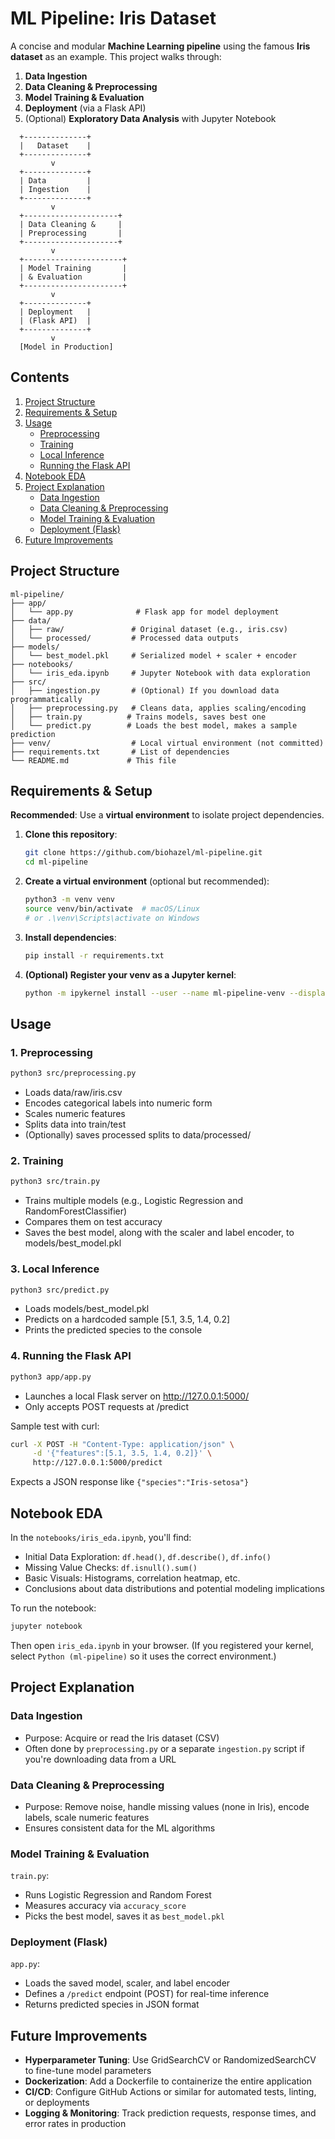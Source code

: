 # ML Pipeline: Iris Dataset

A concise and modular **Machine Learning pipeline** using the famous **Iris dataset** as an example. This project walks through:

1. **Data Ingestion**  
2. **Data Cleaning & Preprocessing**  
3. **Model Training & Evaluation**  
4. **Deployment** (via a Flask API)  
5. (Optional) **Exploratory Data Analysis** with Jupyter Notebook

```ascii
  +--------------+
  |   Dataset    |
  +--------------+
         v
  +--------------+
  | Data         |
  | Ingestion    |
  +--------------+
         v
  +---------------------+
  | Data Cleaning &     |
  | Preprocessing       |
  +---------------------+
         v
  +----------------------+
  | Model Training       |
  | & Evaluation         |
  +----------------------+
         v
  +--------------+
  | Deployment   |
  | (Flask API)  |
  +--------------+
         v
  [Model in Production]
```

## Contents

1. [Project Structure](#project-structure)  
2. [Requirements & Setup](#requirements--setup)  
3. [Usage](#usage)  
   - [Preprocessing](#1-preprocessing)  
   - [Training](#2-training)  
   - [Local Inference](#3-local-inference)  
   - [Running the Flask API](#4-running-the-flask-api)  
4. [Notebook EDA](#notebook-eda)  
5. [Project Explanation](#project-explanation)  
   - [Data Ingestion](#data-ingestion)  
   - [Data Cleaning & Preprocessing](#data-cleaning--preprocessing)  
   - [Model Training & Evaluation](#model-training--evaluation)  
   - [Deployment (Flask)](#deployment-flask)  
6. [Future Improvements](#future-improvements)  

## Project Structure

```
ml-pipeline/
├── app/
│   └── app.py              # Flask app for model deployment
├── data/
│   ├── raw/               # Original dataset (e.g., iris.csv)
│   └── processed/         # Processed data outputs
├── models/
│   └── best_model.pkl     # Serialized model + scaler + encoder
├── notebooks/
│   └── iris_eda.ipynb     # Jupyter Notebook with data exploration
├── src/
│   ├── ingestion.py       # (Optional) If you download data programmatically
│   ├── preprocessing.py   # Cleans data, applies scaling/encoding
│   ├── train.py          # Trains models, saves best one
│   └── predict.py        # Loads the best model, makes a sample prediction
├── venv/                  # Local virtual environment (not committed)
├── requirements.txt       # List of dependencies
└── README.md             # This file
```

## Requirements & Setup

**Recommended**: Use a **virtual environment** to isolate project dependencies.

1. **Clone this repository**:
   ```bash
   git clone https://github.com/biohazel/ml-pipeline.git
   cd ml-pipeline
   ```

2. **Create a virtual environment** (optional but recommended):
   ```bash
   python3 -m venv venv
   source venv/bin/activate  # macOS/Linux
   # or .\venv\Scripts\activate on Windows
   ```

3. **Install dependencies**:
   ```bash
   pip install -r requirements.txt
   ```

4. **(Optional) Register your venv as a Jupyter kernel**:
   ```bash
   python -m ipykernel install --user --name ml-pipeline-venv --display-name "Python (ml-pipeline)"
   ```

## Usage

### 1. Preprocessing

```bash
python3 src/preprocessing.py
```
- Loads data/raw/iris.csv
- Encodes categorical labels into numeric form
- Scales numeric features
- Splits data into train/test
- (Optionally) saves processed splits to data/processed/

### 2. Training

```bash
python3 src/train.py
```
- Trains multiple models (e.g., Logistic Regression and RandomForestClassifier)
- Compares them on test accuracy
- Saves the best model, along with the scaler and label encoder, to models/best_model.pkl

### 3. Local Inference

```bash
python3 src/predict.py
```
- Loads models/best_model.pkl
- Predicts on a hardcoded sample [5.1, 3.5, 1.4, 0.2]
- Prints the predicted species to the console

### 4. Running the Flask API

```bash
python3 app/app.py
```
- Launches a local Flask server on http://127.0.0.1:5000/
- Only accepts POST requests at /predict

Sample test with curl:
```bash
curl -X POST -H "Content-Type: application/json" \
     -d '{"features":[5.1, 3.5, 1.4, 0.2]}' \
     http://127.0.0.1:5000/predict
```
Expects a JSON response like `{"species":"Iris-setosa"}`

## Notebook EDA

In the `notebooks/iris_eda.ipynb`, you'll find:

- Initial Data Exploration: `df.head()`, `df.describe()`, `df.info()`
- Missing Value Checks: `df.isnull().sum()`
- Basic Visuals: Histograms, correlation heatmap, etc.
- Conclusions about data distributions and potential modeling implications

To run the notebook:
```bash
jupyter notebook
```
Then open `iris_eda.ipynb` in your browser.
(If you registered your kernel, select `Python (ml-pipeline)` so it uses the correct environment.)

## Project Explanation

### Data Ingestion
- Purpose: Acquire or read the Iris dataset (CSV)
- Often done by `preprocessing.py` or a separate `ingestion.py` script if you're downloading data from a URL

### Data Cleaning & Preprocessing
- Purpose: Remove noise, handle missing values (none in Iris), encode labels, scale numeric features
- Ensures consistent data for the ML algorithms

### Model Training & Evaluation
`train.py`:
- Runs Logistic Regression and Random Forest
- Measures accuracy via `accuracy_score`
- Picks the best model, saves it as `best_model.pkl`

### Deployment (Flask)
`app.py`:
- Loads the saved model, scaler, and label encoder
- Defines a `/predict` endpoint (POST) for real-time inference
- Returns predicted species in JSON format

## Future Improvements

- **Hyperparameter Tuning**: Use GridSearchCV or RandomizedSearchCV to fine-tune model parameters
- **Dockerization**: Add a Dockerfile to containerize the entire application
- **CI/CD**: Configure GitHub Actions or similar for automated tests, linting, or deployments
- **Logging & Monitoring**: Track prediction requests, response times, and error rates in production


